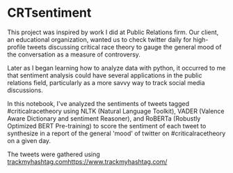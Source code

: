 # CRTsentiment
This project was inspired by work I did at Public Relations firm. Our client, an educational organization, wanted us to check twitter daily for high-profile tweets discussing critical race theory to gauge the general mood of the conversation as a measure of controversy.

Later as I began learning how to analyze data with python, it occurred to me that sentiment analysis could have several applications in the public relations field, particularly as a more savvy way to track social media discussions.

In this notebook, I've analyzed the sentiments of tweets tagged #criticalracetheory using NLTK (Natural Language Toolkit), VADER (Valence Aware Dictionary and sentiment Reasoner), and RoBERTa (Robustly Optimized BERT Pre-training) to score the sentiment of each tweet to synthesize in a report of the general 'mood' of twitter on #criticalracetheory on a given day.

The tweets were gathered using [trackmyhashtag.com](https://www.trackmyhashtag.com/)https://www.trackmyhashtag.com/ 
